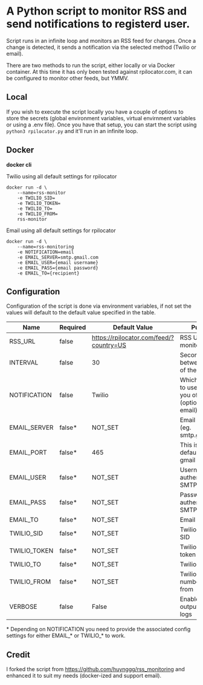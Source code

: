 # A Python script to monitor RSS and send notifications to registerd user.

Script runs in an infinite loop and monitors an RSS feed for changes.  Once a change is detected, it sends a notification via the selected method (Twilio or email).

There are two methods to run the script, either locally or via Docker container.  At this time it has only been tested against rpilocator.com, it can be configured to monitor other feeds, but YMMV.

## Local

If you wish to execute the script locally you have a couple of options to store the secrets (global environment variables, virtual envirnment variables or using a .env file).  Once you have that setup, you can start the script using `python3 rpilocator.py` and it'll run in an infinite loop.

## Docker

**docker cli**

Twilio using all default settings for rpilocator

```
docker run -d \
    --name=rss-monitor
    -e TWILIO_SID=
    -e TWILIO_TOKEN=
    -e TWILIO_TO=
    -e TWILIO_FROM=
    rss-monitor
```

Email using all default settings for rpilocator

```
docker run -d \
    --name=rss-monitoring
    -e NOTIFICATION=email
    -e EMAIL_SERVER=smtp.gmail.com
    -e EMAIL_USER={email username}
    -e EMAIL_PASS={email password}
    -e EMAIL_TO={recipient}
```

## Configuration

Configuration of the script is done via environment variables, if not set the values will default to the default value specified in the table.

| Name | Required | Default Value | Purpose |
| --- | --- | --- | --- |
| RSS_URL | false | https://rpilocator.com/feed/?country=US | RSS URL to monitor |
| INTERVAL | false | 30 | Seconds to wait between checks of the feed |
| NOTIFICATION | false | Twilio | Which method to use to notify you of a change (options: twilio, email) |
| EMAIL_SERVER | false* | NOT_SET | Email server url (eg. smtp.gmail.com) | 
| EMAIL_PORT | false* | 465 | This is the default port for gmail over ssl |
| EMAIL_USER | false* | NOT_SET | Username to authenticate to SMTP server |
| EMAIL_PASS | false* | NOT_SET | Password to authenticate to SMTP server |
| EMAIL_TO | false* | NOT_SET | Email recipient |
| TWILIO_SID | false* | NOT_SET | Twilio account SID |
| TWILIO_TOKEN | false* | NOT_SET | Twilio account token |
| TWILIO_TO | false* | NOT_SET | Twilio recipient |
| TWILIO_FROM | false* | NOT_SET | Twilio phone number to send from |
| VERBOSE | false | False | Enable debug output in the logs |

\* Depending on NOTIFICATION you need to provide the associated config settings for either EMAIL_* or TWILIO_* to work.

## Credit

I forked the script from https://github.com/huynggg/rss_monitoring and enhanced it to suit my needs (docker-ized and support email).
